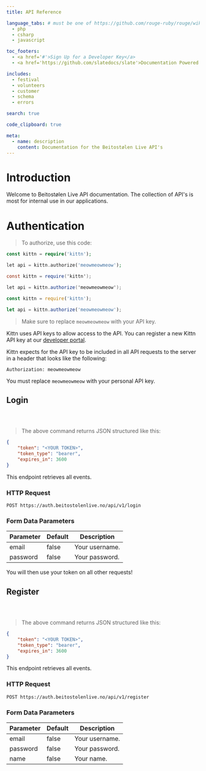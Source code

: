 ```yaml
---
title: API Reference

language_tabs: # must be one of https://github.com/rouge-ruby/rouge/wiki/List-of-supported-languages-and-lexers
  - php
  - csharp
  - javascript

toc_footers:
  - <a href='#'>Sign Up for a Developer Key</a>
  - <a href='https://github.com/slatedocs/slate'>Documentation Powered by Slate</a>

includes:
  - festival
  - volunteers
  - customer
  - schema
  - errors

search: true

code_clipboard: true

meta:
  - name: description
    content: Documentation for the Beitostølen Live API's
---
```


# Introduction

Welcome to Beitostølen Live API documentation. The collection of API's is most for internal use in our applications.

# Authentication

> To authorize, use this code:

```php
const kittn = require('kittn');

let api = kittn.authorize('meowmeowmeow');
```

```csharp
const kittn = require('kittn');

let api = kittn.authorize('meowmeowmeow');
```

```javascript
const kittn = require('kittn');

let api = kittn.authorize('meowmeowmeow');
```

> Make sure to replace `meowmeowmeow` with your API key.

Kittn uses API keys to allow access to the API. You can register a new Kittn API key at our [developer portal](http://example.com/developers).

Kittn expects for the API key to be included in all API requests to the server in a header that looks like the following:

`Authorization: meowmeowmeow`

<aside class="notice">
You must replace <code>meowmeowmeow</code> with your personal API key.
</aside>

## Login

```php
```

```csharp
```

```javascript
```

> The above command returns JSON structured like this:

```json
{
    "token": "<YOUR TOKEN>",
    "token_type": "bearer",
    "expires_in": 3600
}
```

This endpoint retrieves all events.

### HTTP Request

`POST https://auth.beitostolenlive.no/api/v1/login`

### Form Data Parameters

Parameter | Default | Description
--------- | ------- | -----------
email | false | Your username.
password | false | Your password.

<aside class="success">
You will then use your token on all other requests!
</aside>

## Register

```php
```

```csharp
```

```javascript
```

> The above command returns JSON structured like this:

```json
{
    "token": "<YOUR TOKEN>",
    "token_type": "bearer",
    "expires_in": 3600
}
```

This endpoint retrieves all events.

### HTTP Request

`POST https://auth.beitostolenlive.no/api/v1/register`

### Form Data Parameters

Parameter | Default | Description
--------- | ------- | -----------
email | false | Your username.
password | false | Your password.
name | false | Your name.